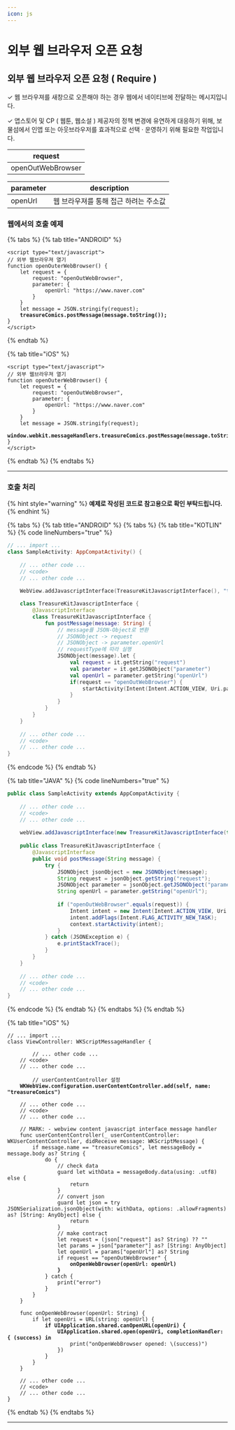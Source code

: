 ```yaml
---
icon: js
---
```


# 외부 웹 브라우저 오픈 요청

## 외부 웹 브라우저 오픈 요청 ( Require ) <a href="#window.open" id="window.open"></a>

✓ 웹 브라우져를 새창으로 오픈해야 하는 경우 웹에서 네이티브에 전달하는 메시지입니다.

✓ 앱스토어 및 CP ( 웹툰, 웹소설 ) 제공자의 정책 변경에 유연하게 대응하기 위해, 보물섬에서 인앱 또는 아웃브라우저를 효과적으로 선택 · 운영하기 위해 필요한 작업입니다.

| request           |
| ----------------- |
| openOutWebBrowser |

| parameter | description           |
| --------- | --------------------- |
| openUrl   | 웹 브라우져를 통해 접근 하려는 주소값 |

### 웹에서의 호출 예제

{% tabs %}
{% tab title="ANDROID" %}
<pre class="language-javascript" data-line-numbers><code class="lang-javascript">&#x3C;script type="text/javascript">
// 외부 웹브라우져 열기
function openOuterWebBrowser() {
    let request = {
        request: "openOutWebBrowser",
        parameter: {
            openUrl: "https://www.naver.com"
        }
    }
    let message = JSON.stringify(request);
<strong>    treasureComics.postMessage(message.toString());
</strong>}
&#x3C;/script>
</code></pre>
{% endtab %}

{% tab title="iOS" %}
<pre class="language-javascript" data-line-numbers><code class="lang-javascript">&#x3C;script type="text/javascript">
// 외부 웹브라우져 열기
function openOuterWebBrowser() {
    let request = {
        request: "openOutWebBrowser",
        parameter: {
            openUrl: "https://www.naver.com"
        }
    }
    let message = JSON.stringify(request);
<strong>    window.webkit.messageHandlers.treasureComics.postMessage(message.toString());
</strong>}
&#x3C;/script>
</code></pre>
{% endtab %}
{% endtabs %}

***

### 호출 처리

{% hint style="warning" %}
**예제로 작성된 코드로 참고용으로 확인 부탁드립니다.**
{% endhint %}

{% tabs %}
{% tab title="ANDROID" %}
{% tabs %}
{% tab title="KOTLIN" %}
{% code lineNumbers="true" %}
```kotlin
// ... import ...
class SampleActivity: AppCompatActivity() {
    
    // ... other code ...
    // <code>
    // ... other code ...
    
    WebView.addJavascriptInterface(TreasureKitJavascriptInterface(), "treasureComics")

    class TreasureKitJavascriptInterface {
        @JavascriptInterface
        class TreasureKitJavascriptInterface {
            fun postMessage(message: String) {     
                // message를 JSON-Object로 변환
                // JSONObject -> request
                // JSONObject -> parameter.openUrl
                // requestType에 따라 실행
                JSONObject(message).let {
                    val request = it.getString("request")
                    val parameter = it.getJSONObject("parameter")
                    val openUrl = parameter.getString("openUrl")
                    if(request == "openOutWebBrowser") {
                        startActivity(Intent(Intent.ACTION_VIEW, Uri.parse(openUrl)))
                    }
                }
            }
        }
    }
    
    // ... other code ...
    // <code>
    // ... other code ...
}
```
{% endcode %}
{% endtab %}

{% tab title="JAVA" %}
{% code lineNumbers="true" %}
```java
public class SampleActivity extends AppCompatActivity {
    
    // ... other code ...
    // <code>
    // ... other code ...
    
    webView.addJavascriptInterface(new TreasureKitJavascriptInterface(this), "treasureComics");
    
    public class TreasureKitJavascriptInterface {
        @JavascriptInterface
        public void postMessage(String message) {
            try {
                JSONObject jsonObject = new JSONObject(message);
                String request = jsonObject.getString("request");
                JSONObject parameter = jsonObject.getJSONObject("parameter");
                String openUrl = parameter.getString("openUrl");
    
                if ("openOutWebBrowser".equals(request)) {
                    Intent intent = new Intent(Intent.ACTION_VIEW, Uri.parse(openUrl));
                    intent.addFlags(Intent.FLAG_ACTIVITY_NEW_TASK);
                    context.startActivity(intent);
                }
            } catch (JSONException e) {
                e.printStackTrace();
            }
        }
    }
    
    // ... other code ...
    // <code>
    // ... other code ...
}
```
{% endcode %}
{% endtab %}
{% endtabs %}
{% endtab %}

{% tab title="iOS" %}
<pre class="language-swift" data-line-numbers><code class="lang-swift">// ... import ...
class ViewController: WKScriptMessageHandler {

        // ... other code ...
    // &#x3C;code>
    // ... other code ...

        // userContentController 설정
<strong>    WKWebView.configuration.userContentController.add(self, name: "treasureComics")
</strong>
    // ... other code ...
    // &#x3C;code>
    // ... other code ...
    
    // MARK: - webview content javascript interface message handler
    func userContentController(_ userContentController: WKUserContentController, didReceive message: WKScriptMessage) {
        if message.name == "treasureComics", let messageBody = message.body as? String {
            do {
                // check data
                guard let withData = messageBody.data(using: .utf8) else {
                    return
                }
                // convert json
                guard let json = try JSONSerialization.jsonObject(with: withData, options: .allowFragments) as? [String: AnyObject] else {
                    return
                }
                // make contract
                let request = (json["request"] as? String) ?? ""
                let params = json["parameter"] as? [String: AnyObject]  
                let openUrl = params["openUrl"] as? String
                if request == "openOutWebBrowser" {
<strong>                    onOpenWebBrowser(openUrl: openUrl)
</strong><strong>                }
</strong>            } catch {
                print("error")
            }
        }
    }
    
    func onOpenWebBrowser(openUrl: String) {
        if let openUri = URL(string: openUrl) {
<strong>            if UIApplication.shared.canOpenURL(openUri) {
</strong><strong>                UIApplication.shared.open(openUri, completionHandler: { (success) in
</strong>                    print("onOpenWebBrowser opened: \(success)")
                })
            }
        }
    }
    
    // ... other code ...
    // &#x3C;code>
    // ... other code ...
}
</code></pre>
{% endtab %}
{% endtabs %}

***
